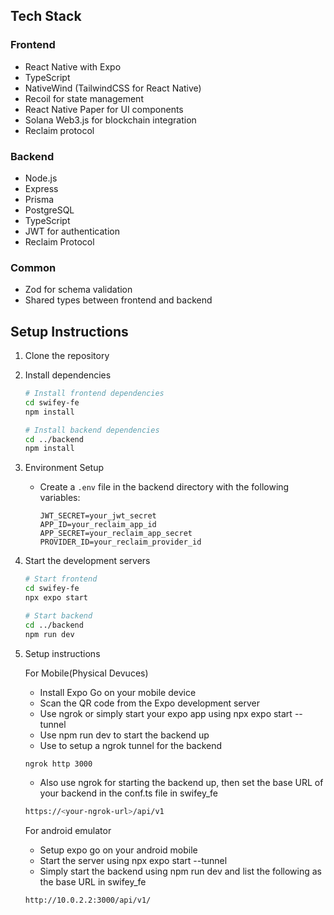 ## Tech Stack

### Frontend
- React Native with Expo
- TypeScript
- NativeWind (TailwindCSS for React Native)
- Recoil for state management
- React Native Paper for UI components
- Solana Web3.js for blockchain integration
- Reclaim protocol

### Backend
- Node.js
- Express
- Prisma
- PostgreSQL
- TypeScript
- JWT for authentication
- Reclaim Protocol

### Common
- Zod for schema validation
- Shared types between frontend and backend

## Setup Instructions

1. Clone the repository

2. Install dependencies
   ```bash
   # Install frontend dependencies
   cd swifey-fe
   npm install

   # Install backend dependencies
   cd ../backend
   npm install
   ```

3. Environment Setup
   - Create a `.env` file in the backend directory with the following variables:
     ```
     JWT_SECRET=your_jwt_secret
     APP_ID=your_reclaim_app_id
     APP_SECRET=your_reclaim_app_secret
     PROVIDER_ID=your_reclaim_provider_id
     ```

4. Start the development servers
   ```bash
   # Start frontend
   cd swifey-fe
   npx expo start

   # Start backend
   cd ../backend
   npm run dev
   ```

5. Setup instructions 

    For Mobile(Physical Devuces)
   - Install Expo Go on your mobile device
   - Scan the QR code from the Expo development server
   - Use ngrok or simply start your expo app using npx expo start --tunnel
   - Use npm run dev to start the backend up
   - Use to setup a ngrok tunnel for the backend
   ```bash 
   ngrok http 3000
   ``` 
   - Also use ngrok for starting the backend up, then set the base URL of your backend in the conf.ts file in swifey_fe
    ``` bash
    https://<your-ngrok-url>/api/v1
    ```

   For android emulator
   - Setup expo go on your android mobile
   - Start the server using npx expo start --tunnel 
   - Simply start the backend using npm run dev and list the following as the base URL in swifey_fe 
   ``` bash
   http://10.0.2.2:3000/api/v1/
   ```

